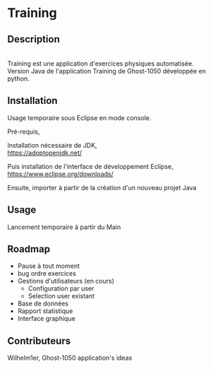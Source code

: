 # Training
## Description

</br>Training est une application d'exercices physiques automatisée.
</br>Version Java de l'application Training de Ghost-1050 développée en python.

## Installation

Usage temporaire sous Eclipse en mode console.

Pré-requis,

Installation nécessaire de JDK,
</br>https://adoptopenjdk.net/

Puis installation de l'interface de développement Eclipse,
</br>https://www.eclipse.org/downloads/

Ensuite, importer à partir de la création d'un nouveau projet Java

## Usage

Lancement temporaire à partir du Main

## Roadmap

- Pause à tout moment
- bug ordre exercices
- Gestions d'utilisateurs (en cours)
  - Configuration par user
  - Selection user existant
- Base de données
- Rapport statistique
- Interface graphique

## Contributeurs

Wilhelm1er, Ghost-1050 application's ideas
